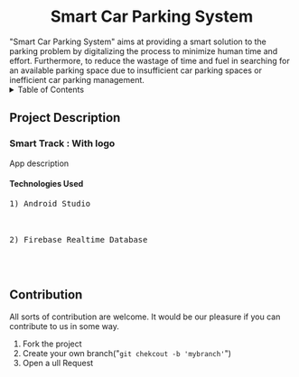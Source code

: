 <h1 align="center">
    Smart Car Parking System
</h1>
"Smart Car Parking System" aims at providing a smart solution to the parking problem by digitalizing the process to minimize human time and effort. Furthermore, to reduce the wastage of time and fuel in searching for an available parking space due to insufficient car parking spaces or inefficient car parking management.
   <details><summary>Table of Contents</summary>
      <p>
        <br>
          1. About the Project
        </br>
        2. Contribtion
      </p>
    </details>
<h2> 
  Project Description
</h2>
<h3>
  Smart Track : With logo
</h3>
<p dir="auto">
  App description
</p>
<h4 dir="auto">
  Technologies Used
</h4>
<pre>
1) Android Studio
<a href="https://developer.android.com/studio/">
<img_src = "" width="30" style="max-width: 100%;">
</a>
2) Firebase Realtime Database
<a href="https://firebase.google.com/">
<img_src="" width="30" style="max-width: 100%;">
</a>
</pre>
<h2 dir="auto">
  Contribution
</h2>
<p dir="auto">
  All sorts of contribution are welcome. It would be our pleasure if you can contribute to us in some way.
</p>
<ol dir="auto">
  <li> Fork the project </li>
  <li> Create your own branch("<code>git chekcout -b 'mybranch'</code>") </li>
<li> Open a ull Request</li>
</ol>


  
